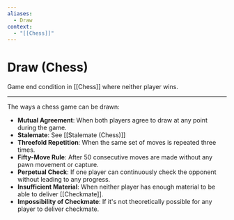```yaml
---
aliases:
  - Draw
context:
  - "[[Chess]]"
---
```


# Draw (Chess)

Game end condition in [[Chess]] where neither player wins.

---

The ways a chess game can be drawn:

- **Mutual Agreement**: When both players agree to draw at any point during the game.
- **Stalemate**: See [[Stalemate (Chess)]]
- **Threefold Repetition**: When the same set of moves is repeated three times.
- **Fifty-Move Rule**: After 50 consecutive moves are made without any pawn movement or capture.
- **Perpetual Check**: If one player can continuously check the opponent without leading to any progress.
- **Insufficient Material**: When neither player has enough material to be able to deliver [[Checkmate]].
- **Impossibility of Checkmate**: If it's not theoretically possible for any player to deliver checkmate.
